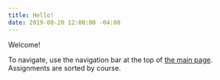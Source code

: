 ```yaml
---
title: Hello!
date: 2019-08-20 12:00:00 -04:00
---
```


Welcome!

To navigate, use the navigation bar at the top of [the main page](https://limeschool.github.io/). Assignments are sorted by course.